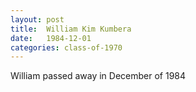 ```yaml
---
layout: post
title:  William Kim Kumbera
date:   1984-12-01
categories: class-of-1970
---
```

William passed away in December of 1984
